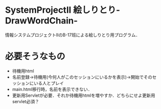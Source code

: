 # SystemProjectII 絵しりとり-DrawWordChain-
情報システムプロジェクトIIのB-17班による絵しりとり用プログラム．

# 必要そうなもの
- 待機用html
 - 名前登録→待機用(今何人がこのセッションにいるかを表示)→開始でそのセッションにいる人とプレイ
- main.html移行時，名前を表示できない．
 - 更新用Servletが必要．それか待機用htmlを増やすか．どちらにせよ更新用servlet必須？
